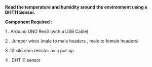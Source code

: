 **Read the temperature and humidity around the environment using a DHT11 Sensor.**

**Component Required :**

1 . Arduino UNO Rev3 (with a USB Cable)

2 . Jumper wires (male to male headers , male to female headers)

3 .10 kilo ohm resistor as a pull up

4 . DHT 11 sensor

